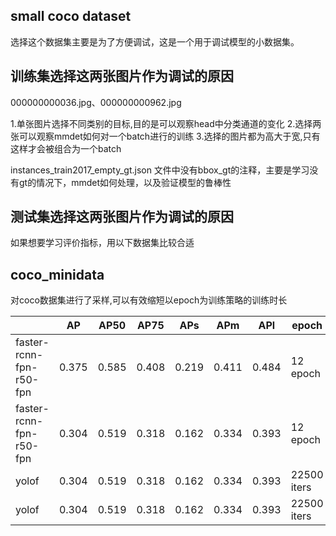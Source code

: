 ## small coco dataset
选择这个数据集主要是为了方便调试，这是一个用于调试模型的小数据集。

## 训练集选择这两张图片作为调试的原因

000000000036.jpg、000000000962.jpg

1.单张图片选择不同类别的目标,目的是可以观察head中分类通道的变化
2.选择两张可以观察mmdet如何对一个batch进行的训练
3.选择的图片都为高大于宽,只有这样才会被组合为一个batch

instances_train2017_empty_gt.json 文件中没有bbox_gt的注释，主要是学习没有gt的情况下，mmdet如何处理，以及验证模型的鲁棒性

## 测试集选择这两张图片作为调试的原因

如果想要学习评价指标，用以下数据集比较合适

## coco_minidata

对coco数据集进行了采样,可以有效缩短以epoch为训练策略的训练时长

|                              | AP      | AP50   | AP75   | APs    | APm    | APl    | epoch    |dataset    |time    |gpu    |
| ---------------------------- | ------- | ------ | ------ | ------ | ------ | ------ |------ |------ |------ |------ |
| faster-rcnn-fpn-r50-fpn | 0.375  | 0.585 | 0.408 | 0.219 | 0.411 | 0.484 |12 epoch |train2017 |2 days |v100 |
| faster-rcnn-fpn-r50-fpn | 0.304  | 0.519 | 0.318 | 0.162 | 0.334 |  0.393 |12 epoch|train2017_mini |14 hours |v100 |
| yolof | 0.304  | 0.519 | 0.318 | 0.162 | 0.334 |  0.393 |22500 iters |mini_coco |6 hours |v100 |
| yolof | 0.304  | 0.519 | 0.318 | 0.162 | 0.334 |  0.393 |22500 iters |mini_coco |14 hours |v100 |







